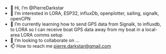 - 👋 Hi, I’m @PierreDarkstar
- 👀 I’m interested in LORA, ESP32, influxDb, openplotter, sailing, signalk, openCPN
- 🌱 I’m currently learning how to send GPS data from Signalk, to influxdb, to LORA so I can receive boat GPS data away from my boat in a local-area LORA comms setup
- 💞️ I’m looking to collaborate on ...
- 📫 How to reach me pierre.darkstar@gmail.com

<!---
PierreDarkstar/PierreDarkstar is a ✨ special ✨ repository because its `README.md` (this file) appears on your GitHub profile.
You can click the Preview link to take a look at your changes.
--->
